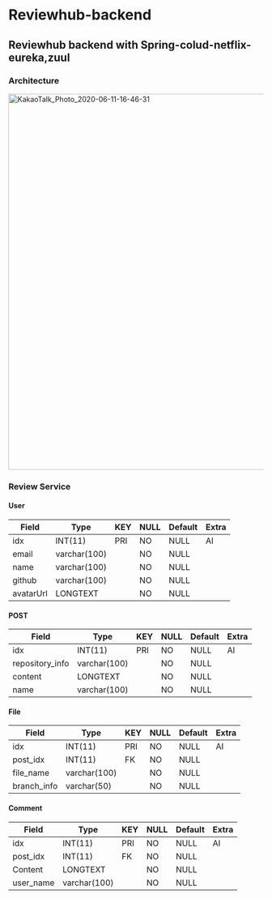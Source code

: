 

# Reviewhub-backend



## Reviewhub backend with Spring-colud-netflix-eureka,zuul







### Architecture
<img width="742" alt="KakaoTalk_Photo_2020-06-11-16-46-31" src="https://user-images.githubusercontent.com/46887352/84359200-41615a80-ac03-11ea-8d49-f8e3ac623e1a.png">



### Review Service

#### User

| Field     | Type         | KEY  | NULL | Default | Extra |
| --------- | ------------ | ---- | ---- | ------- | ----- |
| idx       | INT(11)      | PRI  | NO   | NULL    | AI    |
| email     | varchar(100) |      | NO   | NULL    |       |
| name      | varchar(100) |      | NO   | NULL    |       |
| github    | varchar(100) |      | NO   | NULL    |       |
| avatarUrl | LONGTEXT     |      | NO   | NULL    |       |



#### POST

| Field           | Type         | KEY  | NULL | Default | Extra |
| --------------- | ------------ | ---- | ---- | ------- | ----- |
| idx             | INT(11)      | PRI  | NO   | NULL    | AI    |
| repository_info | varchar(100) |      | NO   | NULL    |       |
| content         | LONGTEXT     |      | NO   | NULL    |       |
| name            | varchar(100) |      | NO   | NULL    |       |



#### File

| Field       | Type         | KEY  | NULL | Default | Extra |
| ----------- | ------------ | ---- | ---- | ------- | ----- |
| idx         | INT(11)      | PRI  | NO   | NULL    | AI    |
| post_idx    | INT(11)      | FK   | NO   | NULL    |       |
| file_name   | varchar(100) |      | NO   | NULL    |       |
| branch_info | varchar(50)  |      | NO   | NULL    |       |



#### Comment

| Field     | Type         | KEY  | NULL | Default | Extra |
| --------- | ------------ | ---- | ---- | ------- | ----- |
| idx       | INT(11)      | PRI  | NO   | NULL    | AI    |
| post_idx  | INT(11)      | FK   | NO   | NULL    |       |
| Content   | LONGTEXT     |      | NO   | NULL    |       |
| user_name | varchar(100) |      | NO   | NULL    |       |





